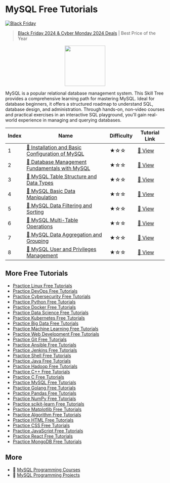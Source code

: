 # MySQL Free Tutorials

[![Black Friday](https://file.labex.io/images/labex-bf24.png)](https://labex.io/pricing)

> [Black Friday 2024 & Cyber Monday 2024 Deals](https://labex.io/pricing) | Best Price of the Year

<div align="center">
<img width="128px" src="https://file.labex.io/path/amNAVWgtDX5M.png">
</div>

MySQL is a popular relational database management system. This Skill Tree provides a comprehensive learning path for mastering MySQL. Ideal for database beginners, it offers a structured roadmap to understand SQL, database design, and administration. Through hands-on, non-video courses and practical exercises in an interactive SQL playground, you'll gain real-world experience in managing and querying databases.

|   Index | Name                                                                                                                                     | Difficulty   | Tutorial Link                                                                                   |
|---------|------------------------------------------------------------------------------------------------------------------------------------------|--------------|-------------------------------------------------------------------------------------------------|
|       1 | [📖 Installation and Basic Configuration of MySQL](https://labex.io/tutorials/mysql-installation-and-basic-configuration-of-mysql-418415) | ★☆☆          | [🔗 View](https://labex.io/tutorials/mysql-installation-and-basic-configuration-of-mysql-418415) |
|       2 | [📖 Database Management Fundamentals with MySQL](https://labex.io/tutorials/mysql-database-management-fundamentals-with-mysql-418414)     | ★☆☆          | [🔗 View](https://labex.io/tutorials/mysql-database-management-fundamentals-with-mysql-418414)   |
|       3 | [📖 MySQL Table Structure and Data Types](https://labex.io/tutorials/mysql-mysql-table-structure-and-data-types-418307)                   | ★☆☆          | [🔗 View](https://labex.io/tutorials/mysql-mysql-table-structure-and-data-types-418307)          |
|       4 | [📖 MySQL Basic Data Manipulation](https://labex.io/tutorials/sql-mysql-basic-data-manipulation-418303)                                   | ★☆☆          | [🔗 View](https://labex.io/tutorials/sql-mysql-basic-data-manipulation-418303)                   |
|       5 | [📖 MySQL Data Filtering and Sorting](https://labex.io/tutorials/mysql-mysql-data-filtering-and-sorting-418305)                           | ★☆☆          | [🔗 View](https://labex.io/tutorials/mysql-mysql-data-filtering-and-sorting-418305)              |
|       6 | [📖 MySQL Multi-Table Operations](https://labex.io/tutorials/mysql-mysql-multi-table-operations-418306)                                   | ★☆☆          | [🔗 View](https://labex.io/tutorials/mysql-mysql-multi-table-operations-418306)                  |
|       7 | [📖 MySQL Data Aggregation and Grouping](https://labex.io/tutorials/mysql-mysql-data-aggregation-and-grouping-418304)                     | ★☆☆          | [🔗 View](https://labex.io/tutorials/mysql-mysql-data-aggregation-and-grouping-418304)           |
|       8 | [📖 MySQL User and Privileges Management](https://labex.io/tutorials/mysql-mysql-user-and-privileges-management-418308)                   | ★☆☆          | [🔗 View](https://labex.io/tutorials/mysql-mysql-user-and-privileges-management-418308)          |

## More Free Tutorials

- [Practice Linux Free Tutorials](https://github.com/labex-labs/linux-free-tutorials)
- [Practice DevOps Free Tutorials](https://github.com/labex-labs/devops-free-tutorials)
- [Practice Cybersecurity Free Tutorials](https://github.com/labex-labs/cybersecurity-free-tutorials)
- [Practice Python Free Tutorials](https://github.com/labex-labs/python-free-tutorials)
- [Practice Docker Free Tutorials](https://github.com/labex-labs/docker-free-tutorials)
- [Practice Data Science Free Tutorials](https://github.com/labex-labs/data-science-free-tutorials)
- [Practice Kubernetes Free Tutorials](https://github.com/labex-labs/kubernetes-free-tutorials)
- [Practice Big Data Free Tutorials](https://github.com/labex-labs/bigdata-free-tutorials)
- [Practice Machine Learning Free Tutorials](https://github.com/labex-labs/ml-free-tutorials)
- [Practice Web Development Free Tutorials](https://github.com/labex-labs/web-development-free-tutorials)
- [Practice Git Free Tutorials](https://github.com/labex-labs/git-free-tutorials)
- [Practice Ansible Free Tutorials](https://github.com/labex-labs/ansible-free-tutorials)
- [Practice Jenkins Free Tutorials](https://github.com/labex-labs/jenkins-free-tutorials)
- [Practice Shell Free Tutorials](https://github.com/labex-labs/shell-free-tutorials)
- [Practice Java Free Tutorials](https://github.com/labex-labs/java-free-tutorials)
- [Practice Hadoop Free Tutorials](https://github.com/labex-labs/hadoop-free-tutorials)
- [Practice C++ Free Tutorials](https://github.com/labex-labs/cpp-free-tutorials)
- [Practice C Free Tutorials](https://github.com/labex-labs/c-free-tutorials)
- [Practice MySQL Free Tutorials](https://github.com/labex-labs/mysql-free-tutorials)
- [Practice Golang Free Tutorials](https://github.com/labex-labs/go-free-tutorials)
- [Practice Pandas Free Tutorials](https://github.com/labex-labs/pandas-free-tutorials)
- [Practice NumPy Free Tutorials](https://github.com/labex-labs/numpy-free-tutorials)
- [Practice scikit-learn Free Tutorials](https://github.com/labex-labs/sklearn-free-tutorials)
- [Practice Matplotlib Free Tutorials](https://github.com/labex-labs/matplotlib-free-tutorials)
- [Practice Algorithm Free Tutorials](https://github.com/labex-labs/algorithm-free-tutorials)
- [Practice HTML Free Tutorials](https://github.com/labex-labs/html-free-tutorials)
- [Practice CSS Free Tutorials](https://github.com/labex-labs/css-free-tutorials)
- [Practice JavaScript Free Tutorials](https://github.com/labex-labs/javascript-free-tutorials)
- [Practice React Free Tutorials](https://github.com/labex-labs/react-free-tutorials)
- [Practice MongoDB Free Tutorials](https://github.com/labex-labs/mongodb-free-tutorials)


## More

- 🔗 [MySQL Programming Courses](https://github.com/labex-labs/awesome-programming-courses)
- 🔗 [MySQL Programming Projects](https://github.com/labex-labs/awesome-programming-projects)

